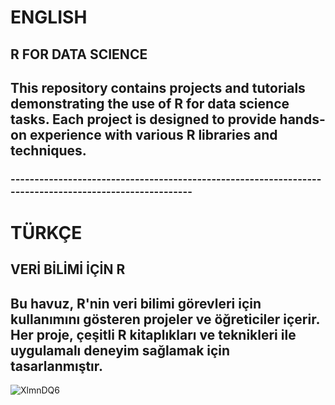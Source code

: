 # ENGLISH
## R FOR DATA SCIENCE
## This repository contains projects and tutorials demonstrating the use of R for data science tasks. Each project is designed to provide hands-on experience with various R libraries and techniques.
### -------------------------------------------------------------------------------------------------------
# TÜRKÇE
## VERİ BİLİMİ İÇİN R
## Bu havuz, R'nin veri bilimi görevleri için kullanımını gösteren projeler ve öğreticiler içerir. Her proje, çeşitli R kitaplıkları ve teknikleri ile uygulamalı deneyim sağlamak için tasarlanmıştır.

![XlmnDQ6](https://user-images.githubusercontent.com/92849974/186904471-594a9634-1209-4b25-aa8c-b00749bed117.gif)
